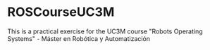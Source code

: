 # ROSCourseUC3M
This is a practical exercise for the UC3M course "Robots Operating Systems" - Máster en Robótica y Automatización
